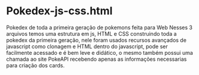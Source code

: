 # Pokedex-js-css.html
Pokedex de toda a primeira geração de pokemons feita para Web
Nesses 3 arquivos temos uma estrutura em js, HTML e CSS construindo toda a pokedex da primeira geração, 
nele foram usados recursos avançados de javascript como clonagem e HTML dentro do javascript, pode ser
facilmente acessado e é bem leve e didático, o mesmo também possui uma chamada ao site PokeAPI recebendo 
apenas as informações necessarias para criação dos cards.

